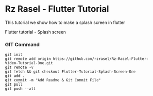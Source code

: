 # Rz Rasel - Flutter Tutorial
This tutorial we show how to make a splash screen in flutter

Flutter tutorial - Splash screen

### GIT Command
```git_command
git init
git remote add origin https://github.com/rzrasel/Rz-Rasel-Flutter-Video-Tutorial-One.git
git remote -v
git fetch && git checkout Flutter-Tutorial-Splash-Screen-One
git add .
git commit -m "Add Readme & Git Commit File"
git pull
git push --all
```
